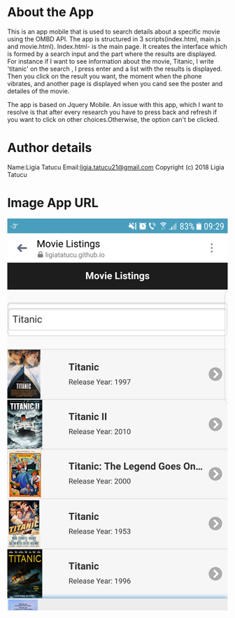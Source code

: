 # About the App
This is an app mobile that is used to search details about a specific movie using the OMBD API. The app is structured in 3 scripts(index.html, main.js and movie.html).
Index.html- is the main page. It creates the interface which is formed by a search input and the part where the results are displayed. For instance if I want to see information about the movie, Titanic, I write 'titanic' on the search , I press enter and a list with the results is displayed. Then you click on the result you want, the moment when the phone vibrates, and another page is displayed when you cand see the poster and detailes of the movie. 

The app is based on Jquery Mobile. 
An issue with this app, which I want to resolve is that after every research you have to press back and refresh if you want to click on other choices.Otherwise, the option can't be clicked.

# Author details
Name:Ligia Tatucu
Email:ligia.tatucu21@gmail.com
Copyright (c) 2018 Ligia Tatucu

# Image App URL
![alt text](https://github.com/ligiatatucu/ligiatatucu.github.io/blob/master/MobileApp.png "Image Movie App")

